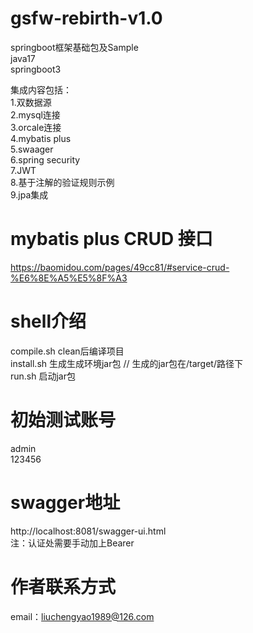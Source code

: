 # gsfw-rebirth-v1.0
springboot框架基础包及Sample  
java17  
springboot3  

集成内容包括：  
1.双数据源  
2.mysql连接  
3.orcale连接  
4.mybatis plus  
5.swaager  
6.spring security  
7.JWT  
8.基于注解的验证规则示例  
9.jpa集成  

# mybatis plus CRUD 接口
https://baomidou.com/pages/49cc81/#service-crud-%E6%8E%A5%E5%8F%A3

# shell介绍
compile.sh clean后编译项目  
install.sh 生成生成环境jar包 // 生成的jar包在/target/路径下  
run.sh 启动jar包  

# 初始测试账号
admin  
123456  

# swagger地址
http://localhost:8081/swagger-ui.html  
注：认证处需要手动加上Bearer  

# 作者联系方式
email：liuchengyao1989@126.com
